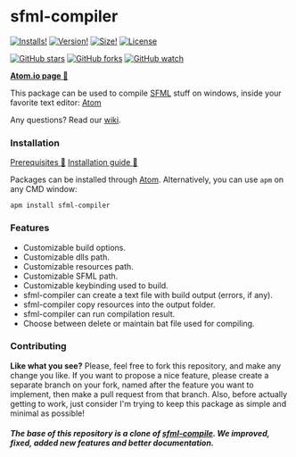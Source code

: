 # sfml-compiler

[![Installs!](https://img.shields.io/apm/dm/sfml-compiler.svg)](https://atom.io/packages/sfml-compiler)
[![Version!](https://img.shields.io/apm/v/sfml-compiler.svg)](https://atom.io/packages/sfml-compiler)
[![Size!](https://img.shields.io/github/repo-size/brhaka/sfml-compiler.svg)](https://github.com/brhaka/sfml-compiler)
[![License](https://img.shields.io/apm/l/sfml-compiler.svg)](https://github.com/brhaka/sfml-compiler/blob/master/LICENSE)

[![GitHub stars](https://img.shields.io/github/stars/brhaka/sfml-compiler.svg?style=social&label=Star)](https://github.com/brhaka/sfml-compiler)
[![GitHub forks](https://img.shields.io/github/forks/brhaka/sfml-compiler.svg?style=social&label=Fork)](https://github.com/brhaka/sfml-compiler)
[![GitHub watch](https://img.shields.io/github/watchers/brhaka/sfml-compiler.svg?style=social&label=Watch)](https://github.com/brhaka/sfml-compiler)

**[Atom.io page :link:](https://atom.io/packages/sfml-compiler)**

This package can be used to compile [SFML](https://www.sfml-dev.org/) stuff on windows, inside your favorite text editor: [Atom](https://atom.io/)

Any questions? Read our [wiki](https://github.com/brhaka/sfml-compiler/wiki).

### Installation
[Prerequisites :link:](https://github.com/brhaka/sfml-compiler/wiki/Prerequisites)
[Installation guide :link:](https://github.com/brhaka/sfml-compiler/wiki/Installation)

Packages can be installed through [Atom](https://atom.io/packages/sfml-compiler). Alternatively, you can use `apm` on any CMD window:

`apm install sfml-compiler`

### Features
* Customizable build options.
* Customizable dlls path.
* Customizable resources path.
* Customizable SFML path.
* Customizable keybinding used to build.
* sfml-compiler can create a text file with build output (errors, if any).
* sfml-compiler copy resources into the output folder.
* sfml-compiler can run compilation result.
* Choose between delete or maintain bat file used for compiling.

### Contributing
**Like what you see?** Please, feel free to fork this repository, and make any change you like. If you
want to propose a nice feature, please create a separate branch on your fork,
named after the feature you want to implement, then make a pull request from that
branch. Also, before actually getting to work, just consider I'm trying to keep
this package as simple and minimal as possible!

##### The base of this repository is a clone of [sfml-compile](https://github.com/87cm1n3r/sfml-compiler). We improved, fixed, added new features and better documentation.
